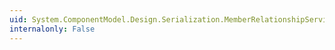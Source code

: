 ```yaml
---
uid: System.ComponentModel.Design.Serialization.MemberRelationshipService.#ctor
internalonly: False
---
```


